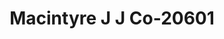 ---
f_zip-code: 94551
f_state-code: CA
title: Macintyre J J Co-20601
f_phone: 209-833-1200
f_city-only: Livermore
f_address: Po Box 2205 Livermore
f_location-unique-id: '20601'
slug: macintyre-j-j-co-20601
updated-on: '2024-05-30T13:46:58.046Z'
created-on: '2024-05-30T13:36:59.803Z'
published-on: '2024-05-30T13:54:32.469Z'
f_city-state: cms/city/livermore-ca.md
f_company: cms/company/macintyre-j-j-co.md
f_state: cms/state/california.md
layout: '[payday-loan].html'
tags: payday-loan
---